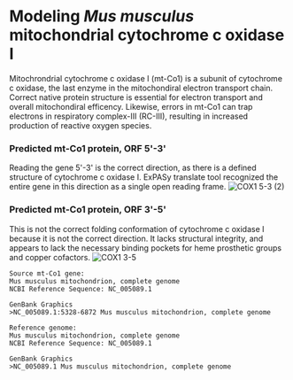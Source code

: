 # Modeling *Mus musculus* mitochondrial cytochrome c oxidase I
Mitochrondrial cytochrome c oxidase I (mt-Co1) is a subunit of cytochrome c oxidase, the last enzyme in the mitochondiral electron transport chain. Correct native protein structure is essential for electron transport and overall mitochondiral efficency. Likewise, errors in mt-Co1 can trap electrons in respiratory complex-III (RC-III), resulting in increased production of reactive oxygen species.

### Predicted mt-Co1 protein, ORF 5'-3'
Reading the gene 5'-3' is the correct direction, as there is a defined structure of cytochrome c oxidase I. ExPASy translate tool recognized the entire gene in this direction as a single open reading frame.
![COX1 5-3 (2)](https://user-images.githubusercontent.com/98036665/150802099-67a8ab35-e1e9-4bc4-9030-2fecf860af05.png)

### Predicted mt-Co1 protein, ORF 3'-5'
This is not the correct folding conformation of cytochrome c oxidase I because it is not the correct direction. It lacks structural integrity, and appears to lack the necessary binding pockets for heme prosthetic groups and copper cofactors.
![COX1 3-5](https://user-images.githubusercontent.com/98036665/150719390-4b9598a1-a27a-4266-84ca-448126c0dbc9.png)

```
Source mt-Co1 gene:
Mus musculus mitochondrion, complete genome
NCBI Reference Sequence: NC_005089.1

GenBank Graphics
>NC_005089.1:5328-6872 Mus musculus mitochondrion, complete genome
```
```
Reference genome:
Mus musculus mitochondrion, complete genome
NCBI Reference Sequence: NC_005089.1

GenBank Graphics
>NC_005089.1 Mus musculus mitochondrion, complete genome
```
